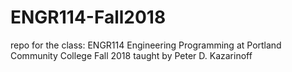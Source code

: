 # ENGR114-Fall2018
repo for the class: ENGR114 Engineering Programming at Portland Community College Fall 2018 taught by Peter D. Kazarinoff
